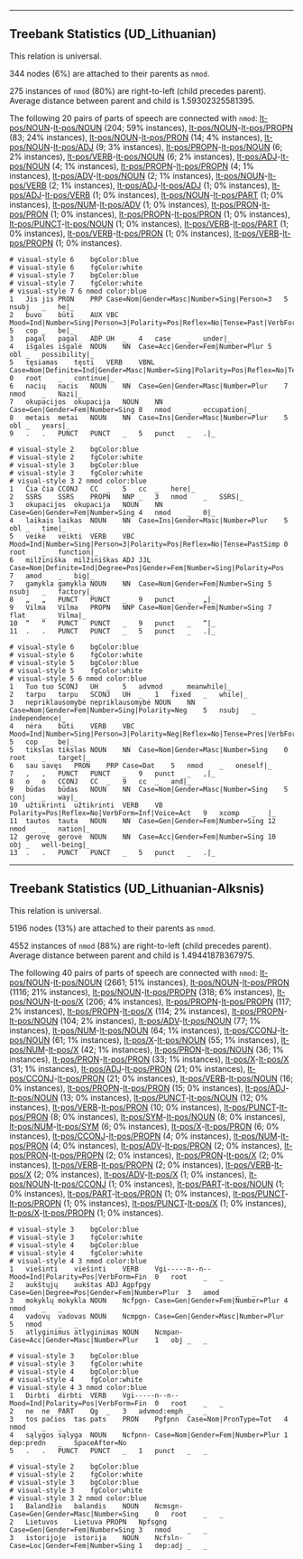 

--------------------------------------------------------------------------------

## Treebank Statistics (UD_Lithuanian)

This relation is universal.

344 nodes (6%) are attached to their parents as `nmod`.

275 instances of `nmod` (80%) are right-to-left (child precedes parent).
Average distance between parent and child is 1.59302325581395.

The following 20 pairs of parts of speech are connected with `nmod`: [lt-pos/NOUN]()-[lt-pos/NOUN]() (204; 59% instances), [lt-pos/NOUN]()-[lt-pos/PROPN]() (83; 24% instances), [lt-pos/NOUN]()-[lt-pos/PRON]() (14; 4% instances), [lt-pos/NOUN]()-[lt-pos/ADJ]() (9; 3% instances), [lt-pos/PROPN]()-[lt-pos/NOUN]() (6; 2% instances), [lt-pos/VERB]()-[lt-pos/NOUN]() (6; 2% instances), [lt-pos/ADJ]()-[lt-pos/NOUN]() (4; 1% instances), [lt-pos/PROPN]()-[lt-pos/PROPN]() (4; 1% instances), [lt-pos/ADV]()-[lt-pos/NOUN]() (2; 1% instances), [lt-pos/NOUN]()-[lt-pos/VERB]() (2; 1% instances), [lt-pos/ADJ]()-[lt-pos/ADJ]() (1; 0% instances), [lt-pos/ADJ]()-[lt-pos/VERB]() (1; 0% instances), [lt-pos/NOUN]()-[lt-pos/PART]() (1; 0% instances), [lt-pos/NUM]()-[lt-pos/ADV]() (1; 0% instances), [lt-pos/PRON]()-[lt-pos/PRON]() (1; 0% instances), [lt-pos/PROPN]()-[lt-pos/PRON]() (1; 0% instances), [lt-pos/PUNCT]()-[lt-pos/NOUN]() (1; 0% instances), [lt-pos/VERB]()-[lt-pos/PART]() (1; 0% instances), [lt-pos/VERB]()-[lt-pos/PRON]() (1; 0% instances), [lt-pos/VERB]()-[lt-pos/PROPN]() (1; 0% instances).


~~~ conllu
# visual-style 6	bgColor:blue
# visual-style 6	fgColor:white
# visual-style 7	bgColor:blue
# visual-style 7	fgColor:white
# visual-style 7 6 nmod	color:blue
1	Jis	jis	PRON	PRP	Case=Nom|Gender=Masc|Number=Sing|Person=3	5	nsubj	_	he|_
2	buvo	būti	AUX	VBC	Mood=Ind|Number=Sing|Person=3|Polarity=Pos|Reflex=No|Tense=Past|VerbForm=Fin|Voice=Act	5	cop	_	be|_
3	pagal	pagal	ADP	UH	_	4	case	_	under|_
4	išgales	išgalė	NOUN	NN	Case=Acc|Gender=Fem|Number=Plur	5	obl	_	possibility|_
5	tęsiamas	tęsti	VERB	VBNL	Case=Nom|Definite=Ind|Gender=Masc|Number=Sing|Polarity=Pos|Reflex=No|Tense=Pres|VerbForm=Part|Voice=Pass	0	root	_	continue|_
6	nacių	nacis	NOUN	NN	Case=Gen|Gender=Masc|Number=Plur	7	nmod	_	Nazi|_
7	okupacijos	okupacija	NOUN	NN	Case=Gen|Gender=Fem|Number=Sing	8	nmod	_	occupation|_
8	metais	metai	NOUN	NN	Case=Ins|Gender=Masc|Number=Plur	5	obl	_	years|_
9	.	.	PUNCT	PUNCT	_	5	punct	_	.|_

~~~


~~~ conllu
# visual-style 2	bgColor:blue
# visual-style 2	fgColor:white
# visual-style 3	bgColor:blue
# visual-style 3	fgColor:white
# visual-style 3 2 nmod	color:blue
1	Čia	čia	CCONJ	CC	_	5	cc	_	here|_
2	SSRS	SSRS	PROPN	NNP	_	3	nmod	_	SSRS|_
3	okupacijos	okupacija	NOUN	NN	Case=Gen|Gender=Fem|Number=Sing	4	nmod	_	0|_
4	laikais	laikas	NOUN	NN	Case=Ins|Gender=Masc|Number=Plur	5	obl	_	time|_
5	veikė	veikti	VERB	VBC	Mood=Ind|Number=Sing|Person=3|Polarity=Pos|Reflex=No|Tense=PastSimp	0	root	_	function|_
6	milžiniška	milžiniškas	ADJ	JJL	Case=Nom|Definite=Ind|Degree=Pos|Gender=Fem|Number=Sing|Polarity=Pos	7	amod	_	big|_
7	gamykla	gamykla	NOUN	NN	Case=Nom|Gender=Fem|Number=Sing	5	nsubj	_	factory|_
8	„	„	PUNCT	PUNCT	_	9	punct	_	„|_
9	Vilma	Vilma	PROPN	NNP	Case=Nom|Gender=Fem|Number=Sing	7	flat	_	Vilma|_
10	“	“	PUNCT	PUNCT	_	9	punct	_	“|_
11	.	.	PUNCT	PUNCT	_	5	punct	_	.|_

~~~


~~~ conllu
# visual-style 6	bgColor:blue
# visual-style 6	fgColor:white
# visual-style 5	bgColor:blue
# visual-style 5	fgColor:white
# visual-style 5 6 nmod	color:blue
1	Tuo	tuo	SCONJ	UH	_	5	advmod	_	meanwhile|_
2	tarpu	tarpu	SCONJ	UH	_	1	fixed	_	while|_
3	nepriklausomybė	nepriklausomybė	NOUN	NN	Case=Nom|Gender=Fem|Number=Sing|Polarity=Neg	5	nsubj	_	independence|_
4	nėra	būti	VERB	VBC	Mood=Ind|Number=Sing|Person=3|Polarity=Neg|Reflex=No|Tense=Pres|VerbForm=Fin|Voice=Act	5	cop	_	be|_
5	tikslas	tikslas	NOUN	NN	Case=Nom|Gender=Masc|Number=Sing	0	root	_	target|_
6	sau	savęs	PRON	PRP	Case=Dat	5	nmod	_	oneself|_
7	,	,	PUNCT	PUNCT	_	9	punct	_	,|_
8	o	o	CCONJ	CC	_	9	cc	_	and|_
9	būdas	būdas	NOUN	NN	Case=Nom|Gender=Masc|Number=Sing	5	conj	_	way|_
10	užtikrinti	užtikrinti	VERB	VB	Polarity=Pos|Reflex=No|VerbForm=Inf|Voice=Act	9	xcomp	_	|_
11	tautos	tauta	NOUN	NN	Case=Gen|Gender=Fem|Number=Sing	12	nmod	_	nation|_
12	gerovę	gerovė	NOUN	NN	Case=Acc|Gender=Fem|Number=Sing	10	obj	_	well-being|_
13	.	.	PUNCT	PUNCT	_	5	punct	_	.|_

~~~




--------------------------------------------------------------------------------

## Treebank Statistics (UD_Lithuanian-Alksnis)

This relation is universal.

5196 nodes (13%) are attached to their parents as `nmod`.

4552 instances of `nmod` (88%) are right-to-left (child precedes parent).
Average distance between parent and child is 1.49441878367975.

The following 40 pairs of parts of speech are connected with `nmod`: [lt-pos/NOUN]()-[lt-pos/NOUN]() (2661; 51% instances), [lt-pos/NOUN]()-[lt-pos/PRON]() (1116; 21% instances), [lt-pos/NOUN]()-[lt-pos/PROPN]() (318; 6% instances), [lt-pos/NOUN]()-[lt-pos/X]() (206; 4% instances), [lt-pos/PROPN]()-[lt-pos/PROPN]() (117; 2% instances), [lt-pos/PROPN]()-[lt-pos/X]() (114; 2% instances), [lt-pos/PROPN]()-[lt-pos/NOUN]() (104; 2% instances), [lt-pos/ADV]()-[lt-pos/NOUN]() (77; 1% instances), [lt-pos/NUM]()-[lt-pos/NOUN]() (64; 1% instances), [lt-pos/CCONJ]()-[lt-pos/NOUN]() (61; 1% instances), [lt-pos/X]()-[lt-pos/NOUN]() (55; 1% instances), [lt-pos/NUM]()-[lt-pos/X]() (42; 1% instances), [lt-pos/PRON]()-[lt-pos/NOUN]() (36; 1% instances), [lt-pos/PRON]()-[lt-pos/PRON]() (33; 1% instances), [lt-pos/X]()-[lt-pos/X]() (31; 1% instances), [lt-pos/ADJ]()-[lt-pos/PRON]() (21; 0% instances), [lt-pos/CCONJ]()-[lt-pos/PRON]() (21; 0% instances), [lt-pos/VERB]()-[lt-pos/NOUN]() (16; 0% instances), [lt-pos/PROPN]()-[lt-pos/PRON]() (15; 0% instances), [lt-pos/ADJ]()-[lt-pos/NOUN]() (13; 0% instances), [lt-pos/PUNCT]()-[lt-pos/NOUN]() (12; 0% instances), [lt-pos/VERB]()-[lt-pos/PRON]() (10; 0% instances), [lt-pos/PUNCT]()-[lt-pos/PRON]() (8; 0% instances), [lt-pos/SYM]()-[lt-pos/NOUN]() (8; 0% instances), [lt-pos/NUM]()-[lt-pos/SYM]() (6; 0% instances), [lt-pos/X]()-[lt-pos/PRON]() (6; 0% instances), [lt-pos/CCONJ]()-[lt-pos/PROPN]() (4; 0% instances), [lt-pos/NUM]()-[lt-pos/PRON]() (4; 0% instances), [lt-pos/ADV]()-[lt-pos/PRON]() (2; 0% instances), [lt-pos/PRON]()-[lt-pos/PROPN]() (2; 0% instances), [lt-pos/PRON]()-[lt-pos/X]() (2; 0% instances), [lt-pos/VERB]()-[lt-pos/PROPN]() (2; 0% instances), [lt-pos/VERB]()-[lt-pos/X]() (2; 0% instances), [lt-pos/ADV]()-[lt-pos/X]() (1; 0% instances), [lt-pos/NOUN]()-[lt-pos/CCONJ]() (1; 0% instances), [lt-pos/PART]()-[lt-pos/NOUN]() (1; 0% instances), [lt-pos/PART]()-[lt-pos/PRON]() (1; 0% instances), [lt-pos/PUNCT]()-[lt-pos/PROPN]() (1; 0% instances), [lt-pos/PUNCT]()-[lt-pos/X]() (1; 0% instances), [lt-pos/X]()-[lt-pos/PROPN]() (1; 0% instances).


~~~ conllu
# visual-style 3	bgColor:blue
# visual-style 3	fgColor:white
# visual-style 4	bgColor:blue
# visual-style 4	fgColor:white
# visual-style 4 3 nmod	color:blue
1	viešinti	viešinti	VERB	Vgi-----n--n--	Mood=Ind|Polarity=Pos|VerbForm=Fin	0	root	_	_
2	aukštųjų	aukštas	ADJ	Agpfpgy	Case=Gen|Degree=Pos|Gender=Fem|Number=Plur	3	amod	_	_
3	mokyklų	mokykla	NOUN	Ncfpgn-	Case=Gen|Gender=Fem|Number=Plur	4	nmod	_	_
4	vadovų	vadovas	NOUN	Ncmpgn-	Case=Gen|Gender=Masc|Number=Plur	5	nmod	_	_
5	atlyginimus	atlyginimas	NOUN	Ncmpan-	Case=Acc|Gender=Masc|Number=Plur	1	obj	_	_

~~~


~~~ conllu
# visual-style 3	bgColor:blue
# visual-style 3	fgColor:white
# visual-style 4	bgColor:blue
# visual-style 4	fgColor:white
# visual-style 4 3 nmod	color:blue
1	Dirbti	dirbti	VERB	Vgi-----n--n--	Mood=Ind|Polarity=Pos|VerbForm=Fin	0	root	_	_
2	ne	ne	PART	Qg	_	3	advmod:emph	_	_
3	tos pačios	tas pats	PRON	Pgfpnn	Case=Nom|PronType=Tot	4	nmod	_	_
4	sąlygos	sąlyga	NOUN	Ncfpnn-	Case=Nom|Gender=Fem|Number=Plur	1	dep:predn	_	SpaceAfter=No
5	.	.	PUNCT	PUNCT	_	1	punct	_	_

~~~


~~~ conllu
# visual-style 2	bgColor:blue
# visual-style 2	fgColor:white
# visual-style 3	bgColor:blue
# visual-style 3	fgColor:white
# visual-style 3 2 nmod	color:blue
1	Balandžio	balandis	NOUN	Ncmsgn-	Case=Gen|Gender=Masc|Number=Sing	0	root	_	_
2	Lietuvos	Lietuva	PROPN	Npfsgng	Case=Gen|Gender=Fem|Number=Sing	3	nmod	_	_
3	istorijoje	istorija	NOUN	Ncfsln-	Case=Loc|Gender=Fem|Number=Sing	1	dep:adj	_	_

~~~


